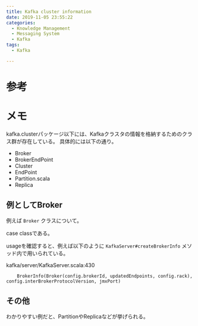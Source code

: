 ```yaml
---
title: Kafka cluster information
date: 2019-11-05 23:55:22
categories:
  - Knowledge Management
  - Messaging System
  - Kafka
tags:
  - Kafka

---
```


# 参考


# メモ

kafka.clusterパッケージ以下には、Kafkaクラスタの情報を格納するためのクラス群が存在している。
具体的には以下の通り。

* Broker
* BrokerEndPoint
* Cluster
* EndPoint
* Partition.scala
* Replica

## 例としてBroker

例えば `Broker` クラスについて。

case classである。

usageを確認すると、例えば以下のように `KafkaServer#createBrokerInfo` メソッド内で用いられている。

kafka/server/KafkaServer.scala:430
```
    BrokerInfo(Broker(config.brokerId, updatedEndpoints, config.rack), config.interBrokerProtocolVersion, jmxPort)
```

## その他

わかりやすい例だと、PartitionやReplicaなどが挙げられる。



<!-- vim: set tw=0 ts=4 sw=4: -->
